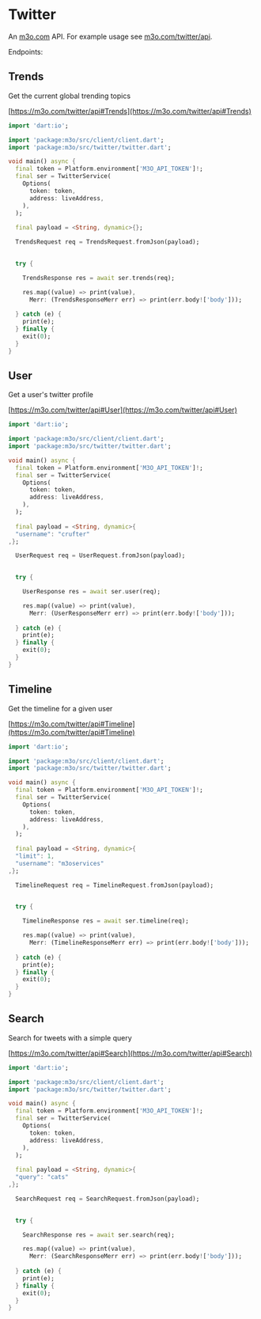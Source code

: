 # Twitter

An [m3o.com](https://m3o.com) API. For example usage see [m3o.com/twitter/api](https://m3o.com/twitter/api).

Endpoints:

## Trends

Get the current global trending topics


[https://m3o.com/twitter/api#Trends](https://m3o.com/twitter/api#Trends)

```dart
import 'dart:io';

import 'package:m3o/src/client/client.dart';
import 'package:m3o/src/twitter/twitter.dart';

void main() async {
  final token = Platform.environment['M3O_API_TOKEN']!;
  final ser = TwitterService(
    Options(
      token: token,
      address: liveAddress,
    ),
  );
 
  final payload = <String, dynamic>{};

  TrendsRequest req = TrendsRequest.fromJson(payload);

  
  try {

	TrendsResponse res = await ser.trends(req);

    res.map((value) => print(value),
	  Merr: (TrendsResponseMerr err) => print(err.body!['body']));	
  
  } catch (e) {
    print(e);
  } finally {
    exit(0);
  }
}
```
## User

Get a user's twitter profile


[https://m3o.com/twitter/api#User](https://m3o.com/twitter/api#User)

```dart
import 'dart:io';

import 'package:m3o/src/client/client.dart';
import 'package:m3o/src/twitter/twitter.dart';

void main() async {
  final token = Platform.environment['M3O_API_TOKEN']!;
  final ser = TwitterService(
    Options(
      token: token,
      address: liveAddress,
    ),
  );
 
  final payload = <String, dynamic>{
  "username": "crufter"
,};

  UserRequest req = UserRequest.fromJson(payload);

  
  try {

	UserResponse res = await ser.user(req);

    res.map((value) => print(value),
	  Merr: (UserResponseMerr err) => print(err.body!['body']));	
  
  } catch (e) {
    print(e);
  } finally {
    exit(0);
  }
}
```
## Timeline

Get the timeline for a given user


[https://m3o.com/twitter/api#Timeline](https://m3o.com/twitter/api#Timeline)

```dart
import 'dart:io';

import 'package:m3o/src/client/client.dart';
import 'package:m3o/src/twitter/twitter.dart';

void main() async {
  final token = Platform.environment['M3O_API_TOKEN']!;
  final ser = TwitterService(
    Options(
      token: token,
      address: liveAddress,
    ),
  );
 
  final payload = <String, dynamic>{
  "limit": 1,
  "username": "m3oservices"
,};

  TimelineRequest req = TimelineRequest.fromJson(payload);

  
  try {

	TimelineResponse res = await ser.timeline(req);

    res.map((value) => print(value),
	  Merr: (TimelineResponseMerr err) => print(err.body!['body']));	
  
  } catch (e) {
    print(e);
  } finally {
    exit(0);
  }
}
```
## Search

Search for tweets with a simple query


[https://m3o.com/twitter/api#Search](https://m3o.com/twitter/api#Search)

```dart
import 'dart:io';

import 'package:m3o/src/client/client.dart';
import 'package:m3o/src/twitter/twitter.dart';

void main() async {
  final token = Platform.environment['M3O_API_TOKEN']!;
  final ser = TwitterService(
    Options(
      token: token,
      address: liveAddress,
    ),
  );
 
  final payload = <String, dynamic>{
  "query": "cats"
,};

  SearchRequest req = SearchRequest.fromJson(payload);

  
  try {

	SearchResponse res = await ser.search(req);

    res.map((value) => print(value),
	  Merr: (SearchResponseMerr err) => print(err.body!['body']));	
  
  } catch (e) {
    print(e);
  } finally {
    exit(0);
  }
}
```

